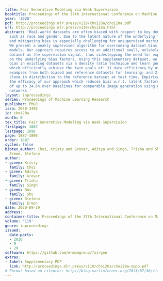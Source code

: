 ```yaml
---
title: Fair Generative Modeling via Weak Supervision
booktitle: Proceedings of the 37th International Conference on Machine Learning
year: '2020'
pdf: http://proceedings.mlr.press/v119/choi20a/choi20a.pdf
url: http://proceedings.mlr.press/v119/choi20a.html
abstract: 'Real-world datasets are often biased with respect to key demographic factors
  such as race and gender. Due to the latent nature of the underlying factors, detecting
  and mitigating bias is especially challenging for unsupervised machine learning.
  We present a weakly supervised algorithm for overcoming dataset bias for deep generative
  models. Our approach requires access to an additional small, unlabeled reference
  dataset as the supervision signal, thus sidestepping the need for explicit labels
  on the underlying bias factors. Using this supplementary dataset, we detect the
  bias in existing datasets via a density ratio technique and learn generative models
  which efficiently achieve the twin goals of: 1) data efficiency by using training
  examples from both biased and reference datasets for learning; and 2) data generation
  close in distribution to the reference dataset at test time. Empirically, we demonstrate
  the efficacy of our approach which reduces bias w.r.t. latent factors by an average
  of up to 34.6% over baselines for comparable image generation using generative adversarial
  networks.'
layout: inproceedings
series: Proceedings of Machine Learning Research
publisher: PMLR
issn: 2640-3498
id: choi20a
month: 0
tex_title: Fair Generative Modeling via Weak Supervision
firstpage: 1887
lastpage: 1898
page: 1887-1898
order: 1887
cycles: false
bibtex_author: Choi, Kristy and Grover, Aditya and Singh, Trisha and Shu, Rui and
  Ermon, Stefano
author:
- given: Kristy
  family: Choi
- given: Aditya
  family: Grover
- given: Trisha
  family: Singh
- given: Rui
  family: Shu
- given: Stefano
  family: Ermon
date: 2020-09-29
address: 
container-title: Proceedings of the 37th International Conference on Machine Learning
volume: '119'
genre: inproceedings
issued:
  date-parts:
  - 2020
  - 9
  - 29
software: https://github.com/ermongroup/fairgen
extras:
- label: Supplementary PDF
  link: http://proceedings.mlr.press/v119/choi20a/choi20a-supp.pdf
# Format based on citeproc: http://blog.martinfenner.org/2013/07/30/citeproc-yaml-for-bibliographies/
---
```

